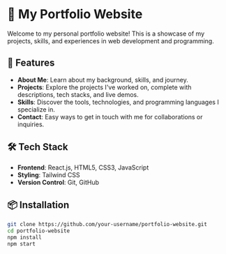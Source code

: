 # 💼 My Portfolio Website

Welcome to my personal portfolio website! This is a showcase of my projects, skills, and experiences in web development and programming.

## 🚀 Features

- **About Me**: Learn about my background, skills, and journey.
- **Projects**: Explore the projects I've worked on, complete with descriptions, tech stacks, and live demos.
- **Skills**: Discover the tools, technologies, and programming languages I specialize in.
- **Contact**: Easy ways to get in touch with me for collaborations or inquiries.

## 🛠️ Tech Stack

- **Frontend**: React.js, HTML5, CSS3, JavaScript
- **Styling**: Tailwind CSS
- **Version Control**: Git, GitHub

## 📦 Installation

```bash
git clone https://github.com/your-username/portfolio-website.git
cd portfolio-website
npm install
npm start